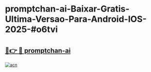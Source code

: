 # promptchan-ai-Baixar-Gratis-Ultima-Versao-Para-Android-IOS-2025-#o6tvi

# <h2><a href="https://ainizakaria.my?title=promptchan-ai&ref=24M">🔗👉 🔴 promptchan-ai</a></h2>

[![acn](https://github.com/user-attachments/assets/0f9c940e-d8b0-45ae-aac7-cd30a18b3e1c)](https://ainizakaria.my?title=promptchan-ai&ref=24M)


